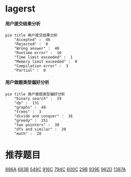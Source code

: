 # lagerst

<!-- tabs:start -->



#### **用户提交结果分析**

```mermaid
pie title 用户提交结果分析
    "Accepted" :  46
    "Rejected" :  0
    "Wrong answer" :  40
    "Runtime error" :  10
    "Time limit exceeded" :  1
    "Memory limit exceeded" :  0
    "Compilation error" :  3
    "Partial" :  0
```

#### **用户做题类型偏好分析**

```mermaid
pie title 用户做题类型偏好分析
    "binary search" :  29
    "dp" :  131
    "graphs" :  49
    "trees" :  3
    "divide and conquer" :  16
    "greedy" :  251
    "two pointers" :  38
    "dfs and similar" :  20
    "math" :  20
```



<!-- tabs:end -->
# 推荐题目
[886A](https://codeforces.com/contest/886/problem/A)
[683B](https://codeforces.com/contest/683/problem/B)
[549C](https://codeforces.com/contest/549/problem/C)
[916C](https://codeforces.com/contest/916/problem/C)
[794C](https://codeforces.com/contest/794/problem/C)
[600C](https://codeforces.com/contest/600/problem/C)
[29B](https://codeforces.com/contest/29/problem/B)
[939E](https://codeforces.com/contest/939/problem/E)
[962D](https://codeforces.com/contest/962/problem/D)
[1387A](https://codeforces.com/contest/1387/problem/A)
